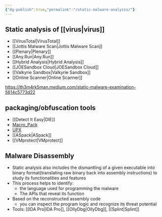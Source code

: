 ```yaml
---
{"dg-publish":true,"permalink":"/static-malware-analysis/"}
---
```



## Static analysis of [[virus\|virus]]

- [[VirusTotal\|VirusTotal]]
- [[Jottis Malware Scan\|Jottis Malware Scan]]
- [[Plenary\|Plenary]]
- [[Any.Run\|Any.Run]] 
- [[Hybrid Analysis\|Hybrid Analysis]] 
- [[JOESandbox Cloud\|JOESandbox Cloud]] 
- [[Valkyrie Sandbox\|Valkyrie Sandbox]]
- [[Online Scanner\|Online Scanner]] 



https://th3m4rk5man.medium.com/static-malware-examination-5614c5773d22


## packaging/obfuscation tools

- [[Detect It Easy\|DIE]]
- [Macro_Pack](https://github.com)
- [UPX](https://upx.github.io)
- [[ASpack\|ASpack]]
- [[VMprotect\|VMprotect]]


## Malware Disassembly


- Static analysis also includes the dismantling of a given executable into binary format(translating raw binary back into assembly instructions) to study its functionalities and features
- This process helps to identify:
	- the language used for programming the malware
	- The APIs that reveal its function
- Based on the reconstructed assembly code
	- you can inspect the program logic and recognize its threat potential
- Tools: [[IDA Pro\|IDA Pro]], [[OllyDbg\|OllyDbg]], [[Splint\|Splint]]

